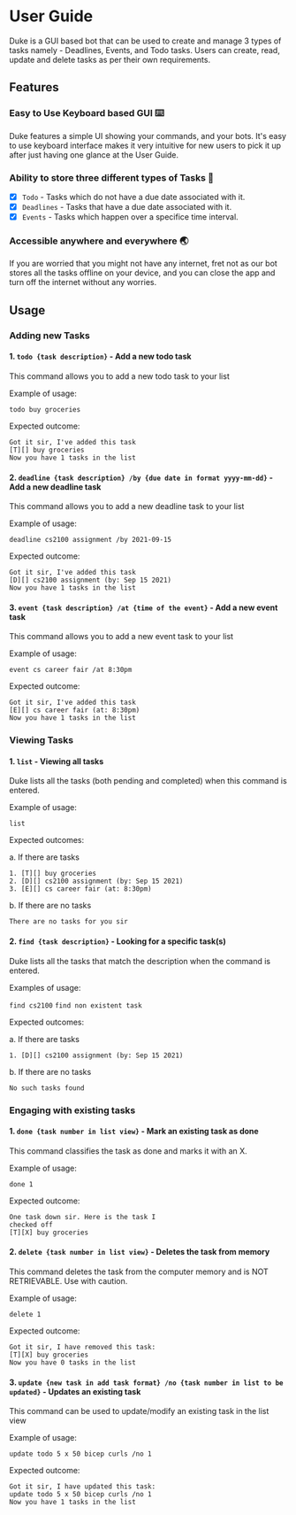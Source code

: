 # User Guide
Duke is a GUI based bot that can be used to create and manage 3 types of tasks namely - Deadlines, Events, and Todo tasks. Users can create, read, update and delete tasks as per their own requirements.

## Features 

### Easy to Use Keyboard based GUI :keyboard:

Duke features a simple UI showing your commands, and your bots. It's easy to use keyboard interface makes it very intuitive for new users to pick it up after just having one glance at the User Guide.

### Ability to store three different types of Tasks :pushpin:
- [x] ```Todo``` - Tasks which do not have a due date associated with it.
- [x] ```Deadlines``` - Tasks that have a due date associated with it.
- [x] ```Events``` - Tasks which happen over a specifice time interval.

### Accessible anywhere and everywhere :earth_asia:

If you are worried that you might not have any internet, fret not as our bot stores all the tasks offline on your device, and you can close the app and turn off the internet without any worries.

## Usage

### Adding new Tasks

#### 1. `todo {task description}` - Add a new todo task

This command allows you to add a new todo task to your list

Example of usage: 

`todo buy groceries`

Expected outcome:

```
Got it sir, I've added this task
[T][] buy groceries
Now you have 1 tasks in the list
```

#### 2. `deadline {task description} /by {due date in format yyyy-mm-dd}` - Add a new deadline task

This command allows you to add a new deadline task to your list

Example of usage: 

`deadline cs2100 assignment /by 2021-09-15`

Expected outcome:

```
Got it sir, I've added this task
[D][] cs2100 assignment (by: Sep 15 2021)
Now you have 1 tasks in the list
```


#### 3. `event {task description} /at {time of the event}` - Add a new event task

This command allows you to add a new event task to your list

Example of usage: 

`event cs career fair /at 8:30pm`

Expected outcome:

```
Got it sir, I've added this task
[E][] cs career fair (at: 8:30pm)
Now you have 1 tasks in the list
```

### Viewing Tasks

#### 1. `list` - Viewing all tasks

Duke lists all the tasks (both pending and completed) when this command is entered.

Example of usage: 

`list`

Expected outcomes:

a. If there are tasks
```
1. [T][] buy groceries
2. [D][] cs2100 assignment (by: Sep 15 2021)
3. [E][] cs career fair (at: 8:30pm)
```

b. If there are no tasks
```
There are no tasks for you sir
```

#### 2. `find {task description}` - Looking for a specific task(s)

Duke lists all the tasks that match the description when the command is entered.

Examples of usage: 

`find cs2100`
`find non existent task`

Expected outcomes:

a. If there are tasks
```
1. [D][] cs2100 assignment (by: Sep 15 2021)
```

b. If there are no tasks
```
No such tasks found
```

### Engaging with existing tasks
#### 1. `done {task number in list view}` - Mark an existing task as done

This command classifies the task as done and marks it with an X.

Example of usage: 

`done 1`

Expected outcome:

```
One task down sir. Here is the task I 
checked off
[T][X] buy groceries
```

#### 2. `delete {task number in list view}` - Deletes the task from memory

This command deletes the task from the computer memory and is NOT RETRIEVABLE. Use with caution.

Example of usage: 

`delete 1`

Expected outcome:

```
Got it sir, I have removed this task:
[T][X] buy groceries
Now you have 0 tasks in the list
```

#### 3. `update {new task in add task format} /no {task number in list to be updated}` - Updates an existing task

This command can be used to update/modify an existing task in the list view

Example of usage: 

`update todo 5 x 50 bicep curls /no 1`

Expected outcome:

```
Got it sir, I have updated this task:
update todo 5 x 50 bicep curls /no 1
Now you have 1 tasks in the list
```

